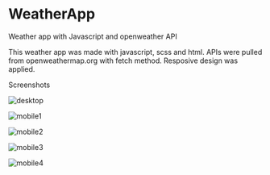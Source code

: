 # WeatherApp
Weather app with Javascript and openweather API

This weather app was made with javascript, scss and html.
APIs were pulled from openweathermap.org with fetch method.
Resposive design was applied.

Screenshots

![desktop](https://user-images.githubusercontent.com/114804157/236446034-898b3995-f0a4-48c8-84a5-9b83d7641de9.png)

![mobile1](https://user-images.githubusercontent.com/114804157/236446046-da06cd17-346c-4722-8b4e-2b55e7971004.png)

![mobile2](https://user-images.githubusercontent.com/114804157/236446075-7bb307bc-14fe-4767-b1c6-fa696726eb87.png)

![mobile3](https://user-images.githubusercontent.com/114804157/236446099-3e63ca0e-a001-42c5-8091-02133863e7ed.png)

![mobile4](https://user-images.githubusercontent.com/114804157/236446106-6bb763aa-a4f4-4762-b1b5-c33f72005b5d.png)
